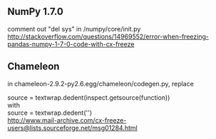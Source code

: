 ## NumPy 1.7.0

comment out "del sys" in /numpy/core/init.py  
http://stackoverflow.com/questions/14969552/error-when-freezing-pandas-numpy-1-7-0-code-with-cx-freeze

## Chameleon

in chameleon-2.9.2-py2.6.egg/chameleon/codegen.py, replace

source = textwrap.dedent(inspect.getsource(function))  
with  
source = textwrap.dedent('')  
http://www.mail-archive.com/cx-freeze-users@lists.sourceforge.net/msg01284.html

